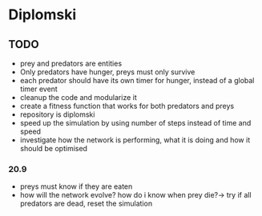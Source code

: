 # Diplomski

## TODO

- prey and predators are entities
- Only predators have hunger, preys must only survive
- each predator should have its own timer for hunger, instead of a global timer event
- cleanup the code and modularize it
- create a fitness function that works for both predators and preys
- repository is diplomski
- speed up the simulation by using number of steps instead of time and speed
- investigate how the network is performing, what it is doing and how it should be optimised


### 20.9
- preys must know if they are eaten  
- how will the network evolve? how do i know when prey die?-> try if all predators are dead, reset the simulation

